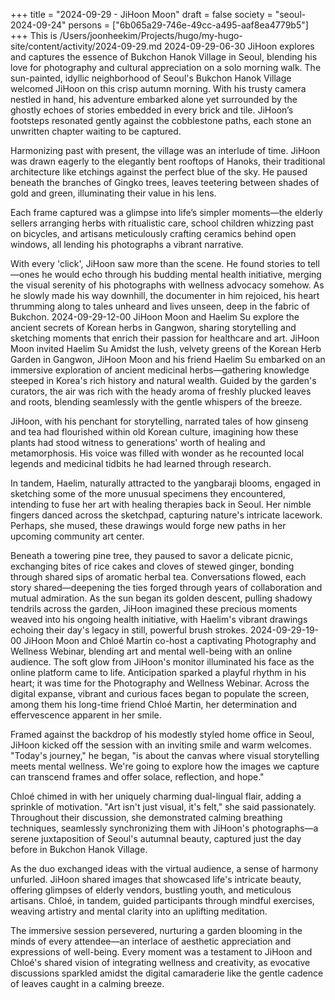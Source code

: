 +++
title = "2024-09-29 - JiHoon Moon"
draft = false
society = "seoul-2024-09-24"
persons = ["6b065a29-746e-49cc-a495-aaf8ea4779b5"]
+++
This is /Users/joonheekim/Projects/hugo/my-hugo-site/content/activity/2024-09-29.md
2024-09-29-06-30
JiHoon explores and captures the essence of Bukchon Hanok Village in Seoul, blending his love for photography and cultural appreciation on a solo morning walk.
The sun-painted, idyllic neighborhood of Seoul's Bukchon Hanok Village welcomed JiHoon on this crisp autumn morning. With his trusty camera nestled in hand, his adventure embarked alone yet surrounded by the ghostly echoes of stories embedded in every brick and tile. JiHoon’s footsteps resonated gently against the cobblestone paths, each stone an unwritten chapter waiting to be captured.

Harmonizing past with present, the village was an interlude of time. JiHoon was drawn eagerly to the elegantly bent rooftops of Hanoks, their traditional architecture like etchings against the perfect blue of the sky. He paused beneath the branches of Gingko trees, leaves teetering between shades of gold and green, illuminating their value in his lens. 

Each frame captured was a glimpse into life’s simpler moments—the elderly sellers arranging herbs with ritualistic care, school children whizzing past on bicycles, and artisans meticulously crafting ceramics behind open windows, all lending his photographs a vibrant narrative.

With every 'click', JiHoon saw more than the scene. He found stories to tell—ones he would echo through his budding mental health initiative, merging the visual serenity of his photographs with wellness advocacy somehow. As he slowly made his way downhill, the documenter in him rejoiced, his heart thrumming along to tales unheard and lives unseen, deep in the fabric of Bukchon.
2024-09-29-12-00
JiHoon Moon and Haelim Su explore the ancient secrets of Korean herbs in Gangwon, sharing storytelling and sketching moments that enrich their passion for healthcare and art.
JiHoon Moon invited Haelim Su
Amidst the lush, velvety greens of the Korean Herb Garden in Gangwon, JiHoon Moon and his friend Haelim Su embarked on an immersive exploration of ancient medicinal herbs—gathering knowledge steeped in Korea's rich history and natural wealth. Guided by the garden's curators, the air was rich with the heady aroma of freshly plucked leaves and roots, blending seamlessly with the gentle whispers of the breeze.

JiHoon, with his penchant for storytelling, narrated tales of how ginseng and tea had flourished within old Korean culture, imagining how these plants had stood witness to generations' worth of healing and metamorphosis. His voice was filled with wonder as he recounted local legends and medicinal tidbits he had learned through research.

In tandem, Haelim, naturally attracted to the yangbaraji blooms, engaged in sketching some of the more unusual specimens they encountered, intending to fuse her art with healing therapies back in Seoul. Her nimble fingers danced across the sketchpad, capturing nature's intricate lacework. Perhaps, she mused, these drawings would forge new paths in her upcoming community art center.

Beneath a towering pine tree, they paused to savor a delicate picnic, exchanging bites of rice cakes and cloves of stewed ginger, bonding through shared sips of aromatic herbal tea. Conversations flowed, each story shared—deepening the ties forged through years of collaboration and mutual admiration. As the sun began its golden descent, pulling shadowy tendrils across the garden, JiHoon imagined these precious moments weaved into his ongoing health initiative, with Haelim's vibrant drawings echoing their day's legacy in still, powerful brush strokes.
2024-09-29-19-00
JiHoon Moon and Chloé Martin co-host a captivating Photography and Wellness Webinar, blending art and mental well-being with an online audience.
The soft glow from JiHoon's monitor illuminated his face as the online platform came to life. Anticipation sparked a playful rhythm in his heart; it was time for the Photography and Wellness Webinar. Across the digital expanse, vibrant and curious faces began to populate the screen, among them his long-time friend Chloé Martin, her determination and effervescence apparent in her smile.

Framed against the backdrop of his modestly styled home office in Seoul, JiHoon kicked off the session with an inviting smile and warm welcomes. "Today's journey," he began, "is about the canvas where visual storytelling meets mental wellness. We're going to explore how the images we capture can transcend frames and offer solace, reflection, and hope."

Chloé chimed in with her uniquely charming dual-lingual flair, adding a sprinkle of motivation. "Art isn't just visual, it's felt," she said passionately. Throughout their discussion, she demonstrated calming breathing techniques, seamlessly synchronizing them with JiHoon's photographs—a serene juxtaposition of Seoul's autumnal beauty, captured just the day before in Bukchon Hanok Village.

As the duo exchanged ideas with the virtual audience, a sense of harmony unfurled. JiHoon shared images that showcased life's intricate beauty, offering glimpses of elderly vendors, bustling youth, and meticulous artisans. Chloé, in tandem, guided participants through mindful exercises, weaving artistry and mental clarity into an uplifting meditation.

The immersive session persevered, nurturing a garden blooming in the minds of every attendee—an interlace of aesthetic appreciation and expressions of well-being. Every moment was a testament to JiHoon and Chloé's shared vision of integrating wellness and creativity, as evocative discussions sparkled amidst the digital camaraderie like the gentle cadence of leaves caught in a calming breeze.
